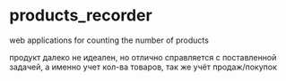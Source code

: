 # products_recorder
 web applications for counting the number of products
 
 продукт далеко не идеален, но отлично справляется с поставленной задачей, 
 а именно учет кол-ва товаров, так же учёт продаж/покупок

